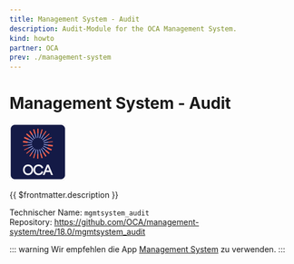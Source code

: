 ```yaml
---
title: Management System - Audit
description: Audit-Module for the OCA Management System.
kind: howto
partner: OCA
prev: ./management-system
---
```

# Management System - Audit
![icon_oca_app](attachments/icon_oca_app.png)

{{ $frontmatter.description }}

Technischer Name: `mgmtsystem_audit`\
Repository: <https://github.com/OCA/management-system/tree/18.0/mgmtsystem_audit>

::: warning
 Wir empfehlen die App [Management System](Management%20System.md) zu verwenden.
:::
